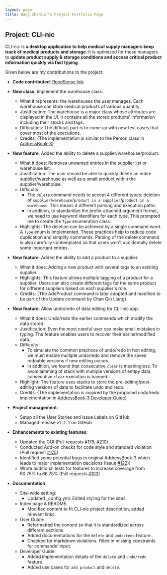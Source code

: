 ```yaml
---
layout: page
title: Wang Zhenlin's Project Portfolio Page
---
```


## Project: CLI-nic

CLI-nic is **a desktop application to help medical supply managers keep track of medical products and storage**.
It is optimized for these managers to **update product supply & storage conditions and access critical product information quickly via fast typing**.

Given below are my contributions to the project.

* **Code contributed**: [RepoSense link](https://nus-cs2103-ay2021s1.github.io/tp-dashboard/#breakdown=true&search=criss-wang&sort=groupTitle&sortWithin=title&since=2020-08-14&timeframe=commit&mergegroup=&groupSelect=groupByRepos&checkedFileTypes=docs~functional-code~test-code~other)

* **New class**: Implement the warehouse class.
  * What it represents: the warehouses the user manages. Each warehouse can store medical products of various quantity.
  * Justification: The warehouse is a major class whose attributes are displayed in the UI. It contains all the stored products' information including their stocks and tags.
  * Difficulties: The difficult part is to come up with new test cases that cover most of the executions.
  * Credits: {The implementation is similar to the Person class in [AddressBook-3](https://se-education.org/addressbook-level3/)}

* **New feature**: Added the ability to delete a supplier/warehouse/product.
  * What it does: Removes unwanted entries in the supplier list or warehouse list.
  * Justification: The user should be able to quickly delete an entire supplier/warehouse as well as a small product within the supplier/warehouse.
  * Difficulty:
    * The `delete` command needs to accept 4 different types: deletion of `supplier`/`warehouse`/`product in a supplier`/`product in a warehouse`. This means 4 different parsing and execution paths.
    * In addition, to standardize the prefix-attached argument format, we need to use keyword identifiers for each type. This prompted me to create the `Type` enumeration class.
  * Highlights: The deletion can be achieved by a single command word. A `Type` enum is implemented. These practices help to reduce code duplication and simplify commands.
  Parsing of the delete command is also carefully contemplated so that users won't accidentally delete some important entries.

* **New feature**: Added the ability to add a product to a supplier.
  * What it does: Adding a new product with several tags to an existing supplier.
  * Highlights: This feature allows multiple tagging of a product for a supplier. Users can also create different tags for the same product for different suppliers based on each supplier's role.
  * Credits: {The AddProduct command is later adopted and modified to be part of the Update command by Chan Qin Liang}

* **New feature**: Allow undo/redo of data editing for CLI-nic app.
  * What it does: Undo/redo the earlier commands which modify the data stored.
  * Justification: Even the most careful user can make small mistakes in typing. The feature enables users to recover their earlier/modified data.
  * Difficulty:
    * To simulate the common practices of undo/redo in text editing, we must enable multiple undo/redo and remove the saved redoable versions if new editing occurs.
    * In addition, we found that consecutive `clear` is meaningless. To avoid jamming of stack with multiple versions of emtpy data, consecutive `clear` execution is banned.
  * Highlight: The feature uses stacks to store the pre-editing/post-editing versions of data to facilitate undo and redo.
  * Credits: {The implementation is inspired by the proposed undo/redo implementation in [AddressBook-3 Developer Guide](https://se-education.org/addressbook-level3/DeveloperGuide.html)}

* **Project management**:
  * Setup all the User Stories and Issue Labels on GitHub
  * Managed release `v1.2.1` on GitHub

* **Enhancements to existing features**:
  * Updated the GUI (Pull requests [\#175](https://github.com/AY2021S1-CS2103-W14-4/tp/pull/175), [\#210](https://github.com/AY2021S1-CS2103-W14-4/tp/pull/210))
  * Conducted Add-on checks for code style and standard violation (Pull request [\#175](https://github.com/AY2021S1-CS2103-W14-4/tp/pull/175))
  * Identified some potential bugs in original AddressBook-3 which leads to major implementation decisions (Issue [\#122](https://github.com/AY2021S1-CS2103-W14-4/tp/issues/122)))
  * Wrote additional tests for features to increase coverage from 60.75% to 66.75% (Pull requests [\#103](https://github.com/AY2021S1-CS2103-W14-4/tp/pull/103))

* **Documentation**:
  * Site-wide setting:
    * Updated _config.yml. Edited styling for the sites.
  * Index page & README:
    * Modified content to fit CLI-nic project description, added relevant links.
  * User Guide:
    * Reformatted the content so that it is standardized across different sections.
    * Added documentations for the `delete` and `undo/redo` feature.
    * Checked for markdown violations. Filled in missing constraints for commands' input.
  * Developer Guide:
    * Added implementation details of the `delete` and `undo/redo` feature.
    * Added use cases for `add product` and `delete`.

